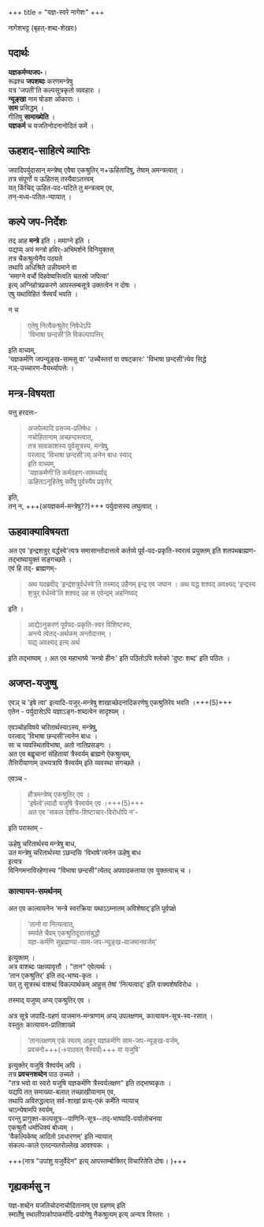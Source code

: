 +++
title = "यज्ञ-स्वरे नागेशः"
+++

नागेशभट्ट (बृहत्-शब्द-शेखरः)

## पदार्थः
**यज्ञकर्मण्यजप॰**।  
रूढश्च **जपशब्दः** करणमन्त्रेषु  
यत्र 'जपती'ति कल्पसूत्रकृतो व्यवहारः ।  
**न्यूङ्खा** नाम षोडश ओंकाराः ।  
**साम** प्रसिद्धम् ।  
गीतिषु **सामाख्येति** ।  
**यज्ञकर्म** च यजतिनोदनानोदितं कमें ।  

## ऊहशद-साहित्ये व्याप्तिः
जपादिपर्युदासान् मन्त्रेष्व् एवैषा एकश्रुतिर् न+ऊहितादिषु, तेषाम् अमन्त्रत्वात् ।  
तत्र संपूर्णो य ऊहितस् तस्यैवाऽतत्त्वम्  
यत् किंचिद् ऊहित-पद-घटिते तु मन्त्रत्वम् एव,  
तन्-मध्य-पतित-न्यायात् ।  

## कल्पे जप-निर्देशः
तद् आह **मन्त्रे** इति । ममाग्ने इति ।  
यद्यप्य् अयं मन्त्रो हविर्-अभिमर्शने विनियुक्तस्  
तत्र चैकश्रुत्येनैव पठ्यते  
तथापि अधिश्रिते उन्नीयमाने वा  
'ममाग्ने वर्चो विहवेष्वस्त्विति चतस्रो जपित्वा'  
इत्य् अग्निहोत्रप्रकरणे आपस्तम्बसूत्रे उक्तत्वेन न दोषः ।  
एषु यथाविहितं त्रैस्वर्यं भवति । 

न च  

> एतेषु नित्यैकश्रुतेर् निषेधेऽपि  
'विभाषा छन्दसी'ति विकल्पापत्तिर् 

इति वाच्यम्,  
'यज्ञकर्मणि जपन्यूङ्ख-सामसु वा’ ‘उच्चैस्तरां वा वषट्कारः' 'विभाषा छन्दसी'त्येव सिद्धे  
नञ्-उच्चारण-वैयर्थ्यापत्तेः । 

## मन्त्र-विषयता
यत्तु हरदत्तः- 

> अजपेत्यादि प्रसज्य-प्रतिषेधः ।  
नचोहितानाम् अच्छन्दस्त्वात्,  
तत्र सावकाशस्य पूर्वसूत्रस्य, मन्त्रेषु,  
परत्वाद् 'विभाषा छन्दसी'त्य् अनेन बाधः स्याद्  
इति वाच्यम्,  
'यज्ञकर्मणी'ति कर्मग्रहण-सामर्थ्याद्  
ऊहिताऽनूहितेषु सर्वेषु पूर्वस्यैव प्रवृत्तेर् 

इति,  
तन् न, +++(अयज्ञकर्म-मन्त्रेषु??)+++ पर्युदासस्य लघुत्वात् । 

## ऊहवाक्याविषयता
अत एव 'इन्द्रशत्रुर् वर्द्धस्वे'त्यत्र समासान्तोदात्तत्वे कर्तव्ये पूर्व-पद-प्रकृति-स्वरत्वं प्रयुक्तम् इति शतपथब्राह्मण-तद्भाष्यायुक्तं सङ्गच्छते ।  
एवं हि तद्- ब्राह्मणम्-

> अथ यदब्रवीद् 'इन्द्र॑शत्रुर्वर्धस्वे'ति तस्माद् उहैनम् इन्द्र एव जघान । अथ यद्ध शश्वद् अवक्ष्यद् 'इन्द्रस्य श॒त्रुर् व॑र्धस्वे'ति शश्वद् उह स एवेन्द्रम् अहनिष्यद् 

इति । 

> आद्येऽनुकरणं पूर्वपद-प्रकृति-स्वर विशिष्टस्य,  
अन्त्ये त्वेतद्-अर्थकम् अन्तोदात्तम् ।  
यद्य् अवक्ष्यद् इत्य् अर्थ 

इति तद्भाष्यम् । अत एव महाभाष्ये 'मन्त्रो हीनः' इति पठितोऽपि श्लोको 'दुष्टः शब्द' इति पठितः । 

## अजप्त-यजुष्षु
एवञ् च 'इषे त्वा' इत्यादि-यजुर्-मन्त्रेषु शाखाच्छेदनादिकरणेषु एकश्रुतिरेव भवति ।+++(5)+++  
एतेन - पर्युदासेऽपि यज्ञाऽङ्ग-शब्दत्वेन सादृश्यम् ।  

एवञ्चोहविषये चरितार्थस्याऽस्य, मन्त्रेषु,  
परत्वाद् 'विभाषा छन्दसी'त्यनेन बाधः ।  
सा च व्यवस्थितविभाषा, अतो नातिप्रसङ्गः ।  
अत एव बह्वृचानां संहितायां त्रैस्वर्यम् ब्राह्मणे ऐकश्रुत्यम्,  
तैत्तिरीयाणाम् उभयत्रापि त्रैस्वर्यम् इति व्यवस्था संगच्छते । 

एवञ्च - 

> हौत्रमन्त्रेष्व् एकश्रुतिर् एव ।  
'इषेत्वे'त्यादौ यजुषि त्रैस्वर्यम् एव ।+++(5)+++  
अत एव 'सकल देशीय-शिष्टाचार-विरोधोपि न'- 

इति परास्तम् -  

ऊहेषु चरितार्थस्य मन्त्रेषु बाध,  
उत मन्त्रेषु चरितार्थस्या ऽछन्दसि 'विभाषे'त्यनेन ऊहेषु बाध  
इत्यत्र  
विनिगमनाविरहेणास्य "विभाषा छन्दसी"त्येतद् अपवादकताया एव युक्तत्वाच् च ।  

### कात्यायन-समर्थनम्
अत एव कात्यायनेन 'मन्त्रे स्वरक्रिया यथाऽऽम्नातम् अविशेषाद्'इति पूर्वपक्षे  

> 'तानो वा नित्यत्वात्,  
स्मर्यते चैवम् एकश्रुतिदूरात्संबुद्धौ  
यज्ञ-कर्मणि सुब्रह्मण्या-साम-जप-न्यूङ्ख-याजमानवर्जम्' 

इत्युक्तम् ।  
अत्र वाशब्दः पक्षव्यावृत्तौ । "तान" एवेत्यर्थः ।  
‘तान एकश्रुतिर्' इति तद्-भाष्य-कृतः ।  
यत् तु सूत्रस्थं वाशब्दं विकल्पार्थकम् आहुस् तेषां 'नित्यत्वाद्' इति वाक्यशेषविरोधः ।  

तस्माद् यजुष्य् अप्य् एकश्रुतिर् एव ।  

अत्र सूत्रे जपादि-ग्रहणं याजमान-मन्त्राणाम् अप्य् उपलक्षणम्, कात्यायन-सूत्र-स्व-रसात् ।  
वस्तुतः कात्यायन-प्रातिशाख्ये  

> ‘तानलक्षणम् एकं स्वरम् आहुर् यज्ञकर्मणि साम-जप-न्यूङ्ख-वर्जम्,  
> प्रवचनो+++(→पाठवत् त्रैस्वर्यं)+++ वा यजुषि' 

इत्युक्तेर् यजुषि त्रैश्वर्यम् अपि ।  
तत्र **प्रवचनशब्देन** पाठ उच्यते ।  
"तत्र भवो वा स्वरो यजुषि यज्ञकर्मणि त्रैस्वर्यलक्षण" इति तद्भाष्यकृतः ।  
यद्यपि तत् समाख्या-बलात् तच्छाखीयानाम् एव,  
तथापि अविरुद्धत्वात् सर्व-शाखां प्रत्य्-एकं कर्मेति न्यायाच्  
चाऽन्येषामपि स्वर्यम्,  
परन्तु प्रागुक्त-कल्पसूत्र--पाणिनि-सूत्र--तद्-भाष्यादि-पर्यालोचनया  
एकश्रुतौ धर्माधिक्यं बोध्यम् ।  
'वैकल्पिकेष्व् आदितो ऽवधारणम्' इति न्यायात्  
संकल्प-काले एतदन्यतरोल्लेख आवश्यकः ।  

+++(नात्र "उपांशु यजुर्वेदेन" इत्य् आपस्तम्बोक्तिर् विचारितेति दोषः। )+++

## गृह्यकर्मसु न
यज्ञ-शब्देन यजतिचोदनाचोदितानाम् एव ग्रहणम् इति  
स्मार्तेषु स्थालीपाकोपाकर्मादि-प्रयोगेषु नैकश्रुत्यम् इत्य् अन्यत्र विस्तरः ।  

